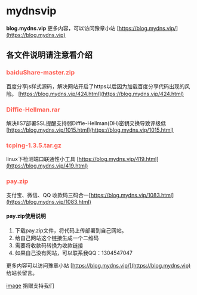 # mydnsvip
**blog.mydns.vip**
更多内容，可以访问豫章小站 [https://blog.mydns.vip/](https://blog.mydns.vip)

## 各文件说明请注意看介绍

### <span style="color: #FF5E52;">baiduShare-master.zip </span>
百度分享js样式源码，解决网站开启了https以后因为加载百度分享代码出现的风险。
[https://blog.mydns.vip/424.html](https://blog.mydns.vip/424.html)

### <span style="color: #FF5E52;">Diffie-Hellman.rar</span>
解决IIS7部署SSL提醒支持弱Diffie-Hellman(DH)密钥交换导致评级低
[https://blog.mydns.vip/1015.html](https://blog.mydns.vip/1015.html)


### <span style="color: #FF5E52;">tcping-1.3.5.tar.gz</span>
linux下检测端口联通性小工具
[https://blog.mydns.vip/419.html](https://blog.mydns.vip/419.html)

### <span style="color: #FF5E52;">pay.zip</span>
支付宝、微信、QQ 收款码三码合一[https://blog.mydns.vip/1083.html](https://blog.mydns.vip/1083.html)
#### pay.zip使用说明
1. 下载pay.zip文件，将代码上传部署到自己网站。
2. 给自己网站这个链接生成一个二维码
3. 需要将收款码转换为收款链接
4. 如果自己没有网站，可以联系我QQ：1304547047



更多内容可以访问豫章小站 [https://blog.mydns.vip/](https://blog.mydns.vip) 给站长留言。

[image](https://blog.mydns.vip/wp-content/uploads/2019/01/403eada1b982901.png)
  捐赠支持我们
